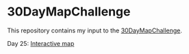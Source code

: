 # 30DayMapChallenge

This repository contains my input to the [30DayMapChallenge](https://github.com/tjukanovt/30DayMapChallenge).

Day 25: [Interactive map](https://anniinakovalainen.github.io/30dmc-2021/)
